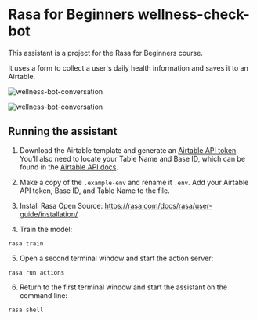 # Rasa for Beginners wellness-check-bot
This assistant is a project for the Rasa for Beginners course. 

It uses a form to collect a user's daily health information and saves it to an Airtable.

![wellness-bot-conversation](https://github.com/RasaHQ/rasa-for-beginners/blob/master/images/bot_conversation.png?raw=true)

![wellness-bot-conversation](https://github.com/RasaHQ/rasa-for-beginners/blob/master/images/airtable.png?raw=true)

## Running the assistant
1. Download the Airtable template and generate an [Airtable API token](https://support.airtable.com/hc/en-us/articles/219046777-How-do-I-get-my-API-key-). You'll also need to locate your Table Name and Base ID, which can be found in the [Airtable API docs](https://airtable.com/api).

2. Make a copy of the `.example-env` and rename it `.env`. Add your Airtable API token, Base ID, and Table Name to the file.

3. Install Rasa Open Source: https://rasa.com/docs/rasa/user-guide/installation/

4. Train the model:

``rasa train``

5. Open a second terminal window and start the action server:

``rasa run actions``

6. Return to the first terminal window and start the assistant on the command line:

``rasa shell``
